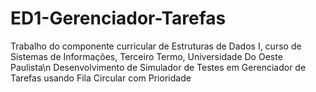 # ED1-Gerenciador-Tarefas
Trabalho do componente curricular de Estruturas de Dados I, curso de Sistemas de Informações, Terceiro Termo, Universidade Do Oeste Paulista\n
Desenvolvimento de Simulador de Testes em Gerenciador de Tarefas usando Fila Circular com Prioridade
